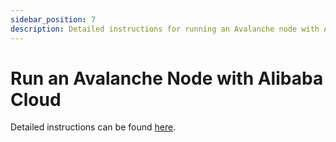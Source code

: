 ```yaml
---
sidebar_position: 7
description: Detailed instructions for running an Avalanche node with Alibaba Cloud
---
```


# Run an Avalanche Node with Alibaba Cloud

Detailed instructions can be found [here](https://www.alibabacloud.com/blog/avax-naas-node-as-a-service-on-alibaba-cloud_599481).
